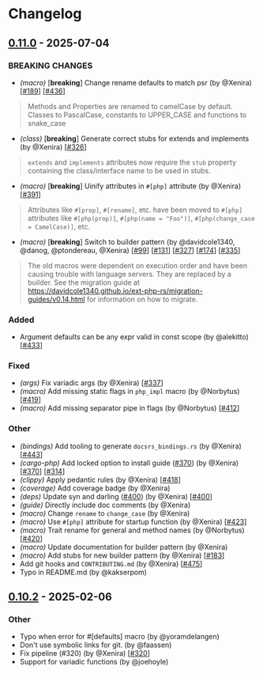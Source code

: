 # Changelog

## [0.11.0](https://github.com/davidcole1340/ext-php-rs/compare/ext-php-rs-derive-v0.10.2...ext-php-rs-derive-v0.11.0) - 2025-07-04

### BREAKING CHANGES

- *(macro)* [**breaking**] Change rename defaults to match psr (by @Xenira) [[#189](https://github.com/davidcole1340/ext-php-rs/issues/189)] [[#436](https://github.com/davidcole1340/ext-php-rs/issues/436)] 
> Methods and Properties are renamed to camelCase by default. Classes to PascalCase, constants to UPPER_CASE and functions to snake_case
- *(class)* [**breaking**] Generate correct stubs for extends and implements (by @Xenira) [[#326](https://github.com/davidcole1340/ext-php-rs/issues/326)] 
> `extends` and `implements` attributes now require the `stub` property containing the class/interface name to be used in stubs.
- *(macro)* [**breaking**] Uinify attributes in `#[php]` attribute (by @Xenira) [[#391](https://github.com/davidcole1340/ext-php-rs/issues/391)] 
> Attributes like `#[prop]`, `#[rename]`, etc. have been moved to `#[php]` attributes like `#[php(prop)]`, `#[php(name = "Foo")]`, `#[php(change_case = CamelCase)]`, etc.
- *(macro)* [**breaking**] Switch to builder pattern (by @davidcole1340, @danog, @ptondereau, @Xenira) [[#99](https://github.com/davidcole1340/ext-php-rs/issues/99)] [[#131](https://github.com/davidcole1340/ext-php-rs/issues/131)] [[#327](https://github.com/davidcole1340/ext-php-rs/issues/327)] [[#174](https://github.com/davidcole1340/ext-php-rs/issues/174)] [[#335](https://github.com/davidcole1340/ext-php-rs/issues/335)] 
> The old macros were dependent on execution order and have been causing trouble with language servers. They are replaced by a builder. See the migration guide at https://davidcole1340.github.io/ext-php-rs/migration-guides/v0.14.html for information on how to migrate.

### Added
- Argument defaults can be any expr valid in const scope (by @alekitto) [[#433](https://github.com/davidcole1340/ext-php-rs/issues/433)] 

### Fixed
- *(args)* Fix variadic args (by @Xenira) [[#337](https://github.com/davidcole1340/ext-php-rs/issues/337)] 
- *(macro)* Add missing static flags in `php_impl` macro (by @Norbytus) [[#419](https://github.com/davidcole1340/ext-php-rs/issues/419)] 
- *(macro)* Add missing separator pipe in flags (by @Norbytus) [[#412](https://github.com/davidcole1340/ext-php-rs/issues/412)] 

### Other
- *(bindings)* Add tooling to generate `docsrs_bindings.rs` (by @Xenira) [[#443](https://github.com/davidcole1340/ext-php-rs/issues/443)] 
- *(cargo-php)* Add locked option to install guide ([#370](https://github.com/davidcole1340/ext-php-rs/pull/370)) (by @Xenira) [[#370](https://github.com/davidcole1340/ext-php-rs/issues/370)] [[#314](https://github.com/davidcole1340/ext-php-rs/issues/314)] 
- *(clippy)* Apply pedantic rules (by @Xenira) [[#418](https://github.com/davidcole1340/ext-php-rs/issues/418)] 
- *(coverage)* Add coverage badge (by @Xenira)
- *(deps)* Update syn and darling ([#400](https://github.com/davidcole1340/ext-php-rs/pull/400)) (by @Xenira) [[#400](https://github.com/davidcole1340/ext-php-rs/issues/400)] 
- *(guide)* Directly include doc comments (by @Xenira)
- *(macro)* Change `rename` to `change_case` (by @Xenira)
- *(macro)* Use `#[php]` attribute for startup function (by @Xenira) [[#423](https://github.com/davidcole1340/ext-php-rs/issues/423)] 
- *(macro)* Trait rename for general and method names (by @Norbytus) [[#420](https://github.com/davidcole1340/ext-php-rs/issues/420)] 
- *(macro)* Update documentation for builder pattern (by @Xenira)
- *(macro)* Add stubs for new builder pattern (by @Xenira) [[#183](https://github.com/davidcole1340/ext-php-rs/issues/183)] 
- Add git hooks and `CONTRIBUTING.md` (by @Xenira) [[#475](https://github.com/davidcole1340/ext-php-rs/issues/475)] 
- Typo in README.md (by @kakserpom)

## [0.10.2](https://github.com/davidcole1340/ext-php-rs/compare/ext-php-rs-derive-v0.10.1...ext-php-rs-derive-v0.10.2) - 2025-02-06

### Other
- Typo when error for #[defaults] macro (by @yoramdelangen)
- Don't use symbolic links for git. (by @faassen)
- Fix pipeline (#320) (by @Xenira) [[#320](https://github.com/davidcole1340/ext-php-rs/issues/320)] 
- Support for variadic functions (by @joehoyle)